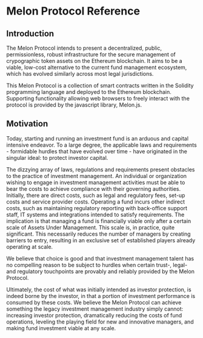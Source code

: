 # Melon Protocol Reference

## Introduction
The Melon Protocol intends to present a decentralized, public, permissionless, robust infrastructure for the secure management of crypographic token assets on the Ethereum blockchain. It aims to be a viable, low-cost alternative to the current fund management ecosystem, which has evolved similarly across most legal jurisdictions.

This Melon Protocol is a collection of smart contracts written in the Solidity programming language and deployed to the Ethereum blockchain. Supporting functionality allowing web browsers to freely interact with the protocol is provided by the javascript library, Melon.js.

## Motivation
Today, starting and running an investment fund is an arduous and capital intensive endeavor. To a large degree, the applicable laws and requirements - formidable hurdles that have evolved over time - have originated in the singular ideal: to protect investor capital.

The dizzying array of laws, regulations and requirements present obstacles to the practice of investment management. An individual or organization wishing to engage in investment management activities must be able to bear the costs to achieve compliance with their governing authorities. Initially,  there are direct costs, such as legal and regulatory fees, set-up costs and service provider costs. Operating a fund incurs other indirect costs, such as maintaining regulatory reporting with back-office support staff, IT systems and integrations intended to satisfy requirements. The implication is that managing a fund is financially viable only after a certain scale of Assets Under Management. This scale is, in practice, quite significant. This necessarily reduces the number of managers by creating barriers to entry, resulting in an exclusive set of established players already operating at scale.

We believe that choice is good and that investment management talent has no compelling reason to be subject to hurdles when certain trust-, legal- and regulatory touchpoints are provably and reliably provided by the Melon Protocol.

Ultimately, the cost of what was initially intended as investor protection, is indeed borne by the investor, in that a portion of investment performance is consumed by these costs.  We believe the Melon Protocol can achieve something the legacy investment management industry simply cannot: increasing investor protection, dramatically reducing the costs of fund operations, leveling the playing field for new and innovative managers, and making fund investment viable at any scale.
